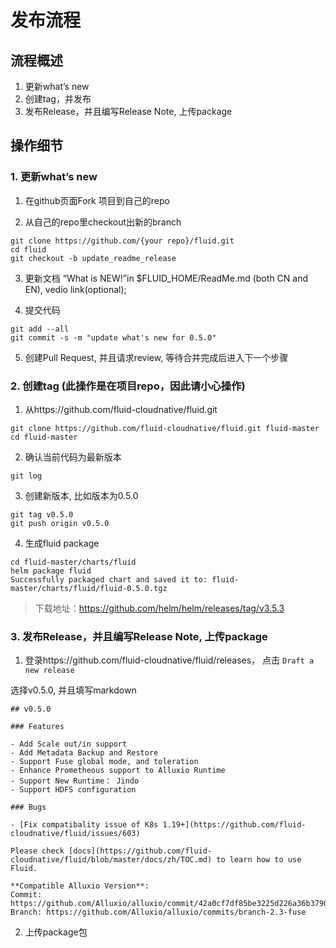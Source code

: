 # 发布流程

## 流程概述

1. 更新what’s new  
2. 创建tag，并发布
3. 发布Release，并且编写Release Note, 上传package


## 操作细节


### 1. 更新what’s new 

1. 在github页面Fork 项目到自己的repo

2. 从自己的repo里checkout出新的branch

```
git clone https://github.com/{your repo}/fluid.git
cd fluid
git checkout -b update_readme_release
```

3. 更新文档
“What is NEW!”in $FLUID_HOME/ReadMe.md (both CN and EN), vedio link(optional);

4. 提交代码

```
git add --all
git commit -s -m "update what's new for 0.5.0"
```

5. 创建Pull Request, 并且请求review, 等待合并完成后进入下一个步骤


### 2. 创建tag (此操作是在项目repo，因此请小心操作)

1. 从https://github.com/fluid-cloudnative/fluid.git

```
git clone https://github.com/fluid-cloudnative/fluid.git fluid-master
cd fluid-master
```

2. 确认当前代码为最新版本

```
git log
```

3. 创建新版本, 比如版本为0.5.0

```
git tag v0.5.0
git push origin v0.5.0
```

4. 生成fluid package

```
cd fluid-master/charts/fluid
helm package fluid
Successfully packaged chart and saved it to: fluid-master/charts/fluid/fluid-0.5.0.tgz
```

> 下载地址：https://github.com/helm/helm/releases/tag/v3.5.3


### 3. 发布Release，并且编写Release Note, 上传package


1. 登录https://github.com/fluid-cloudnative/fluid/releases， 点击 `Draft a new release`

选择v0.5.0, 并且填写markdown

```
## v0.5.0

### Features

- Add Scale out/in support
- Add Metadata Backup and Restore
- Support Fuse global mode, and toleration
- Enhance Prometheous support to Alluxio Runtime
- Support New Runtime： Jindo
- Support HDFS configuration

### Bugs

- [Fix compatibality issue of K8s 1.19+](https://github.com/fluid-cloudnative/fluid/issues/603)

Please check [docs](https://github.com/fluid-cloudnative/fluid/blob/master/docs/zh/TOC.md) to learn how to use Fluid.

**Compatible Alluxio Version**:
Commit: https://github.com/Alluxio/alluxio/commit/42a0cf7df85be3225d226a36b37908d04e8cb595
Branch: https://github.com/Alluxio/alluxio/commits/branch-2.3-fuse
```

2. 上传package包
